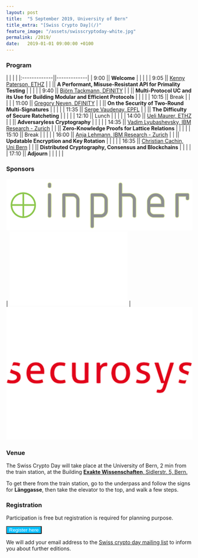 ```yaml
---
layout: post
title:  "5 September 2019, University of Bern"
title_extra: "[Swiss Crypto Day](/)"
feature_image: "/assets/swisscryptoday-white.jpg"
permalink: /2019/
date:   2019-01-01 09:00:00 +0100
---
```



### Program

| | | |
|:-------------||-------------|
|  9:00        || **Welcome** |
| | |
|  9:05        || [Kenny Paterson, ETHZ](//appliedcrypto.ethz.ch/people/kenny-paterson.html) |
|              || **A Performant, Misuse-Resistant API for Primality Testing** |
| | |
|  9:40        || [Björn Tackmann, DFINITY](//cseweb.ucsd.edu/~btackmann/) |
|              || **Multi-Protocol UC and its Use for Building Modular and Efficient Protocols** |
| | |
| 10:15        || Break |
| | |
| 11:00        || [Gregory Neven, DFINITY](http://www.neven.org/) |
|              || **On the Security of Two-Round Multi-Signatures** |
| | |
| 11:35        || [Serge Vaudenay, EPFL](//lasec.epfl.ch/people/vaudenay) |
|              || **The Difficulty of Secure Ratcheting** |
| | |
| 12:10        || Lunch |
| | |
| 14:00        || [Ueli Maurer, ETHZ](//crypto.ethz.ch/~maurer/) |
|              || **Adversaryless Cryptography** |
| | |
| 14:35        || [Vadim Lyubashevsky, IBM Research - Zurich](//researcher.watson.ibm.com/researcher/view.php?person=zurich-VAD) |
|              || **Zero-Knowledge Proofs for Lattice Relations** |
| | |
| 15:10        || Break |
| | |
| 16:00        || [Anja Lehmann, IBM Research - Zurich](//researcher.watson.ibm.com/researcher/view.php?person=zurich-ANJ) |
|              || **Updatable Encryption and Key Rotation** |
| | |
| 16:35        || [Christian Cachin, Uni Bern](//crypto.unibe.ch/cc/) |
|              || **Distributed Cryptography, Consensus and Blockchains** |
| | |
| 17:10        || **Adjourn** |
| | | |


### Sponsors

[![Inpher](/assets/inpher-9.png)](//inpher.io/) | ![](/assets/white.png) | [![Securosys](/assets/securosys-9.png)](//www.securosys.com/)


### Venue

The Swiss Crypto Day will take place at the University of Bern, 2 min
from the train station, at the Building
[**Exakte Wissenschaften**, Sidlerstr. 5, Bern.](//www.unibe.ch/universitaet/campus__und__infrastruktur/lageplaene__und__hoerraeume/lageplaene/2__exakte_wissenschaften/index_ger.html)

To get there from the train station, go to the underpass and follow the
signs for **Länggasse**, then take the elevator to the top, and walk a few
steps.


### Registration

Participation is free but registration is required for planning purpose.

<button name="button" style="background-color:deepskyblue;color:white" onclick="parent.open('https://crypto.unibe.ch/registration/e/1/swiss-crypto-day-2019')">Register here</button>

We will add your email address to the [Swiss crypto day mailing list](https://list.inf.unibe.ch/postorius/lists/swisscryptoday.list.inf.unibe.ch/) to inform you about further editions.


